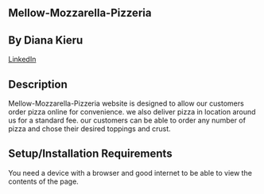 ## Mellow-Mozzarella-Pizzeria

## By Diana Kieru
<a href ="linkedin.com/in/diana-kieru-a71770227">LinkedIn</a>

## Description
Mellow-Mozzarella-Pizzeria website is designed to allow our customers order pizza online for convenience. we also deliver pizza in location around us for a standard fee. our customers can be able to order any number of pizza and chose their desired toppings and crust.
## Setup/Installation Requirements
You need a device with a browser and good internet to be able to view the contents of the page.

